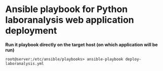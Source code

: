 # Ansible playbook for Python laboranalysis web application deployment
**Run it playbook directly on the target host (on which application will be run)**

    root@server:/etc/ansible/playbooks> ansible-playbook deploy-laboranalysis.yml